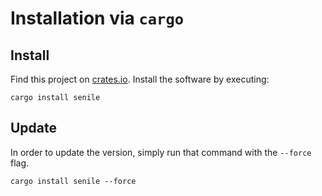 # Installation via `cargo`

## Install

Find this project on [crates.io](https://crates.io/crates/senile).
Install the software by executing:
```
cargo install senile
```

## Update

In order to update the version, simply run that command with the `--force` flag.
```
cargo install senile --force
```
